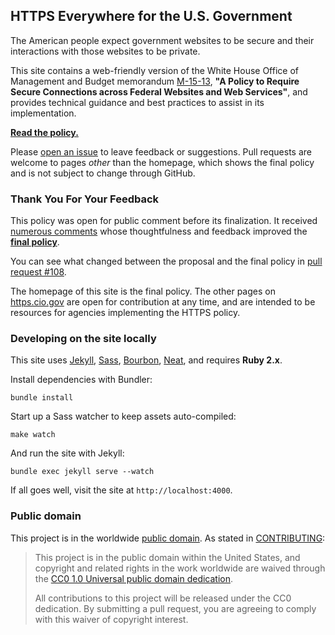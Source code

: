## HTTPS Everywhere for the U.S. Government

The American people expect government websites to be secure and their interactions with those websites to be private.

This site contains a web-friendly version of the White House Office of Management and Budget memorandum [M-15-13](https://obamawhitehouse.archives.gov/sites/default/files/omb/memoranda/2015/m-15-13.pdf), **"A Policy to Require Secure Connections across Federal Websites and Web Services"**, and provides technical guidance and best practices to assist in its implementation.

**[Read the policy.](https://https.cio.gov)**

Please [open an issue](https://github.com/gsa/https/issues/new) to leave feedback or suggestions. Pull requests are welcome to pages _other_ than the homepage, which shows the final policy and is not subject to change through GitHub.

### Thank You For Your Feedback

This policy was open for public comment before its finalization. It received [numerous comments](https://github.com/GSA/https/issues?utf8=%E2%9C%93&q=label%3A%22Public+Comment%22+) whose thoughtfulness and feedback improved the **[final policy](https://obamawhitehouse.archives.gov/sites/default/files/omb/memoranda/2015/m-15-13.pdf)**.

You can see what changed between the proposal and the final policy in [pull request #108](https://github.com/GSA/https/pull/108).

The homepage of this site is the final policy. The other pages on [https.cio.gov](https://https.cio.gov) are open for contribution at any time, and are intended to be resources for agencies implementing the HTTPS policy.

### Developing on the site locally

This site uses [Jekyll](http://jekyllrb.com), [Sass](http://sass-lang.com), [Bourbon](http://bourbon.io), [Neat](http://neat.bourbon.io), and requires **Ruby 2.x**.

Install dependencies with Bundler:

```
bundle install
```

Start up a Sass watcher to keep assets auto-compiled:

```
make watch
```

And run the site with Jekyll:

```
bundle exec jekyll serve --watch
```

If all goes well, visit the site at `http://localhost:4000`.

### Public domain

This project is in the worldwide [public domain](LICENSE.md). As stated in [CONTRIBUTING](CONTRIBUTING.md):

> This project is in the public domain within the United States, and copyright and related rights in the work worldwide are waived through the [CC0 1.0 Universal public domain dedication](https://creativecommons.org/publicdomain/zero/1.0/).
>
> All contributions to this project will be released under the CC0 dedication. By submitting a pull request, you are agreeing to comply with this waiver of copyright interest.
